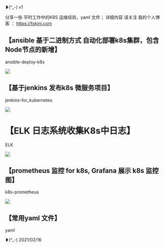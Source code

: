 ❥(^_-)  v1

分享一些 平时工作中的K8S 运维经验，yaml 文件； 详细内容 请关注 我的个人博客 ： https://fxkjnj.com


## 【ansible 基于二进制方式 自动化部署k8s集群，包含Node节点的新增】 
ansible-deploy-k8s

![](http://jpg.fxkjnj.com/soft/ansible/1.jpg)

## 【基于jenkins 发布k8s 微服务项目】
jenkins-for_kubernetes

![](http://jpg.fxkjnj.com/soft/jenkins/1.png)

# 【ELK 日志系统收集K8s中日志】

ELK

![](http://jpg.fxkjnj.com/soft/devops-other/ELK.png)



## 【prometheus 监控 for  k8s, Grafana 展示 k8s 监控图】

k8s-prometheus

![](http://jpg.fxkjnj.com/soft/kubernetes/dashboard-3.png)


## 【常用yaml 文件】
yaml


❥(^_-)   2021/02/16  
